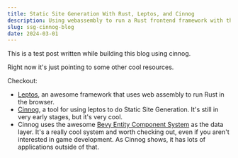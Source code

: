 ```yaml
---
title: Static Site Generation With Rust, Leptos, and Cinnog
description: Using webassembly to run a Rust frontend framework with the Cinnog SSG tool.
slug: ssg-cinnog-blog
date: 2024-03-01
---
```


This is a test post written while building this blog using cinnog.

Right now it's just pointing to some other cool resources.

Checkout:
- [Leptos](https://leptos.dev/), an awesome framework that uses web assembly to run Rust in the browser.
- [Cinnog](https://github.com/NiklasEi/cinnog), a tool for using leptos to do Static Site Generation. It's still in very early stages, but it's very cool.
- Cinnog uses the awesome [Bevy Entity Component System](https://bevyengine.org/learn/quick-start/getting-started/ecs/) as the data layer. It's a really cool system and worth checking out, even if you aren't interested in game development. As Cinnog shows, it has lots of applications outside of that.

